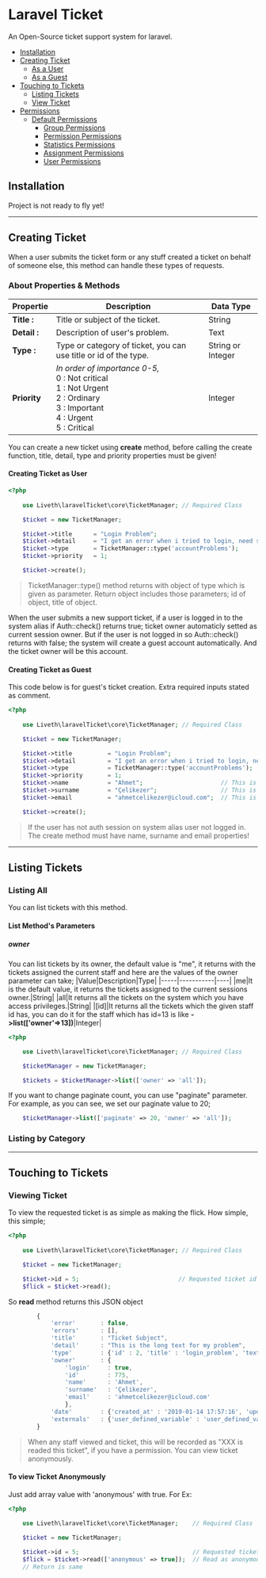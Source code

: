 # Laravel Ticket
An Open-Source ticket support system for laravel.

* [Installation](#installation)
* [Creating Ticket](#creating-ticket)
    * [As a User](#creating-ticket-as-user)
    * [As a Guest](#creating-ticket-as-guest)
* [Touching to Tickets](#touching-to-tickets)
    * [Listing Tickets](#listing-tickets)
    * [View Ticket](#viewing-ticket)
* [Permissions](#permissions)
    * [Default Permissions](#default-permissions)
        * [Group Permissions](#group-permissions)
        * [Permission Permissions](#permission-permissions)
        * [Statistics Permissions](#statistics-permissions)
        * [Assignment Permissions](#assignment-permissions)
        * [User Permissions](#user-permissions)

## Installation
Project is not ready to fly yet!

---

## Creating Ticket
When a user submits the ticket form or any stuff created a ticket on behalf of someone else, this method can handle these types of requests.

### About Properties & Methods
|Propertie|Description|Data Type|
|---------------|-------------------------------|-------------------|
|<b>Title   :</b>  |Title or subject of the ticket.|String             |
|<b>Detail  :</b> |Description of user's problem. |Text               |
|<b>Type    :</b>   |Type or category of ticket, you can use title or id of the type. |String or Integer  |
|<b>Priority</b>|<i>In order of importance 0-5,</i><br>0 : Not critical<br>1 : Not Urgent<br>2 : Ordinary<br>3 : Important<br>4 : Urgent<br>5 : Critical|Integer|


You can create a new ticket using <b>create</b> method, before calling the create function, title, detail, type and priority properties must be given!

#### Creating Ticket as User
```php
<?php
    
    use Liveth\laravelTicket\core\TicketManager; // Required Class

    $ticket = new TicketManager;

    $ticket->title      = "Login Problem";
    $ticket->detail     = "I get an error when i tried to login, need support";
    $ticket->type       = TicketManager::type('accountProblems');
    $ticket->priority   = 1;

    $ticket->create();
```
> TicketManager::type() method returns with object of type which is given as parameter. Return object includes those parameters; id of object, title of object.

When the user submits a new support ticket, if a user is logged in to the system alias if Auth::check() returns true; ticket owner automaticly setted as current session owner. But if the user is not logged in so Auth::check() returns with false; the system will create a guest account automatically. And the ticket owner will be this account.

#### Creating Ticket as Guest
This code below is for guest's ticket creation. Extra required inputs stated as comment.
```php
<?php
    
    use Liveth\laravelTicket\core\TicketManager; // Required Class

    $ticket = new TicketManager;

    $ticket->title          = "Login Problem";
    $ticket->detail         = "I get an error when i tried to login, need support";
    $ticket->type           = TicketManager::type('accountProblems');
    $ticket->priority       = 1;
    $ticket->name           = "Ahmet";                      // This is extra input
    $ticket->surname        = "Çelikezer";                  // This is extra input
    $ticket->email          = "ahmetcelikezer@icloud.com";  // This is extra input

    $ticket->create();
```

> If the user has not auth session on system alias user not logged in. The create method must have name, surname and email properties!

---
## Listing Tickets

### Listing All
You can list tickets with this method.

#### List Method's Parameters

##### owner
You can list tickets by its owner, the default value is "me", it returns with the tickets assigned the current staff and here are the values of the owner parameter can take;
|Value|Description|Type|
|-----|-----------|----|
|me|It is the default value, it returns the tickets assigned to the current sessions owner.|String|
|all|It returns all the tickets on the system which you have access privileges.|String|
|[id]|It returns all the tickets which the given staff id has, you can do it for the staff which has id=13 is like <b>->list(['owner'=>13])</b>|Integer|

```php
<?php

    use Liveth\laravelTicket\core\TicketManager; // Required Class

    $ticketManager = new TicketManager;

    $tickets = $ticketManager->list(['owner' => 'all']);

```
If you want to change paginate count, you can use "paginate" parameter. For example, as you can see, we set our paginate value to 20;
```php
    $ticketManager->list(['paginate' => 20, 'owner' => 'all']);
```

### Listing by Category

---

## Touching to Tickets

### Viewing Ticket
To view the requested ticket is as simple as making the flick. How simple, this simple;

```php
<?php
    
    use Liveth\laravelTicket\core\TicketManager; // Required Class

    $ticket = new TicketManager;

    $ticket->id = 5;                            // Requested ticket id
    $flick = $ticket->read();
```
So <b>read</b> method returns this JSON object
```js
        {
            'error'       : false,
            'errors'      : [],
            'title'       : "Ticket Subject",
            'detail'      : "This is the long text for my problem",
            'type'        : {'id' : 2, 'title' : 'login_problem', 'text' : 'Login Problem'},
            'owner'       : {
                'login'     : true, 
                'id'        : 775, 
                'name'      : 'Ahmet',
                'surname'   : 'Çelikezer',
                'email'     : 'ahmetcelikezer@icloud.com'
                },
            'date'        : {'created_at' : '2019-01-14 17:57:16', 'updated_at' : '2019-01-15 13:00:38'},
            'externals'   : {'user_defined_variable' : 'user_defined_value', ...}
        }
```
> When any staff viewed and ticket, this will be recorded as "XXX is readed this ticket", if you have a permission. You can view ticket anonymously.

#### To view Ticket Anonymously
Just add array value with 'anonymous' with true. For Ex:
```php
<?php
    
    use Liveth\laravelTicket\core\TicketManager;    // Required Class

    $ticket = new TicketManager;

    $ticket->id = 5;                                // Requested ticket id
    $flick = $ticket->read(['anonymous' => true]);  // Read as anonymous
    // Return is same
```

